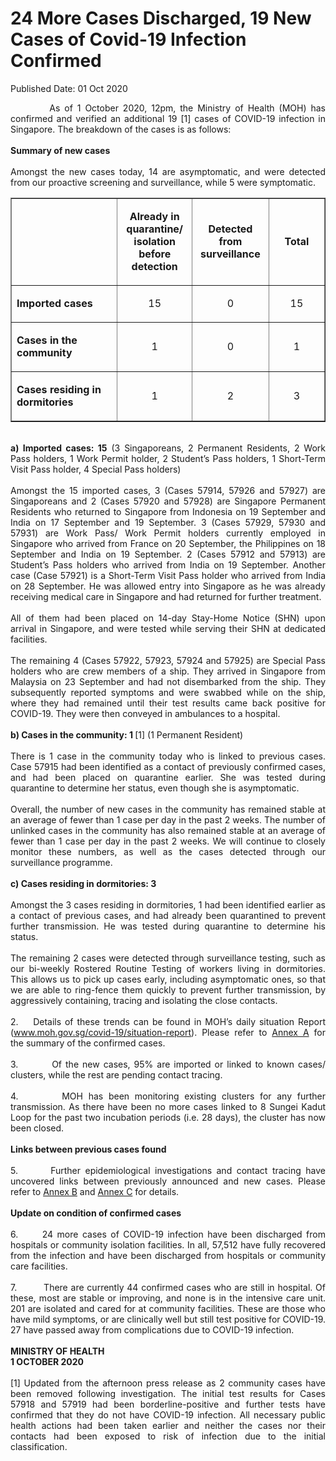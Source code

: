 <html>
    <meta http-equiv="Content-Type" content="text/html; charset=utf-8"/>
    <meta charset="utf-8"/>
    <title>24 More Cases Discharged, 19 New Cases of Covid-19 Infection Confirmed</title>
    <body><h1>24 More Cases Discharged, 19 New Cases of Covid-19 Infection Confirmed</h1>
    <p>Published Date: 01 Oct 2020</p> <p style="text-align: justify;">&nbsp; &nbsp; &nbsp; &nbsp; &nbsp;As of 1 October 2020, 12pm, the Ministry of Health (MOH) has confirmed and verified an additional 19 [1] cases of COVID-19 infection in Singapore. The breakdown of the cases is as follows:<br><br><strong>Summary of new cases<br></strong><br>Amongst the new cases today, 14 are asymptomatic, and were detected from our proactive screening and surveillance, while 5 were symptomatic.&nbsp;<br></p><table border="1" cellspacing="0" cellpadding="0"><tbody><tr><td width="241" valign="top"><p>&nbsp;</p></td><td width="120"><p align="center"><strong>Already in quarantine/ isolation before detection</strong></p></td><td width="120"><p align="center"><strong>Detected from surveillance</strong></p></td><td width="120"><p align="center"><strong>Total</strong></p></td></tr><tr><td width="241" valign="top"><p><strong>Imported cases</strong></p></td><td width="120"><p align="center">15</p></td><td width="120"><p align="center">0</p></td><td width="120"><p align="center">15</p></td></tr><tr><td width="241" valign="top"><p><strong>Cases in the community</strong></p></td><td width="120"><p align="center">1</p></td><td width="120"><p align="center">0</p></td><td width="120"><p align="center">1</p></td></tr><tr><td width="241" valign="top"><p><strong>Cases residing in dormitories</strong></p></td><td width="120"><p align="center">1</p></td><td width="120"><p align="center">2</p></td><td width="120"><p align="center">3</p></td></tr></tbody></table><p style="text-align: justify;"><br><strong>a) Imported cases: 15</strong> (3 Singaporeans, 2 Permanent Residents, 2 Work Pass holders, 1 Work Permit holder, 2 Student’s Pass holders, 1 Short-Term Visit Pass holder, 4 Special Pass holders)<br><br>Amongst the 15 imported cases, 3 (Cases 57914, 57926 and 57927) are Singaporeans and 2 (Cases 57920 and 57928) are Singapore Permanent Residents who returned to Singapore from Indonesia on 19 September and India on 17 September and 19 September. 3 (Cases 57929, 57930 and 57931) are Work Pass/ Work Permit holders currently employed in Singapore who arrived from France on 20 September, the Philippines on 18 September and India on 19 September. 2 (Cases 57912 and 57913) are Student’s Pass holders who arrived from India on 19 September. Another case (Case 57921) is a Short-Term Visit Pass holder who arrived from India on 28 September. He was allowed entry into Singapore as he was already receiving medical care in Singapore and had returned for further treatment.<br><br>All of them had been placed on 14-day Stay-Home Notice (SHN) upon arrival in Singapore, and were tested while serving their SHN at dedicated facilities.&nbsp;<br><br>The remaining 4 (Cases 57922, 57923, 57924 and 57925) are Special Pass holders who are crew members of a ship. They arrived in Singapore from Malaysia on 23 September and had not disembarked from the ship. They subsequently reported symptoms and were swabbed while on the ship, where they had remained until their test results came back positive for COVID-19. They were then conveyed in ambulances to a hospital.&nbsp;<br><br><strong>b) Cases in the community: 1 </strong>[1] (1 Permanent Resident)<br><br>There is 1 case in the community today who is linked to previous cases. Case 57915 had been identified as a contact of previously confirmed cases, and had been placed on quarantine earlier. She was tested during quarantine to determine her status, even though she is asymptomatic.<br><br>Overall, the number of new cases in the community has remained stable at an average of fewer than 1 case per day in the past 2 weeks. The number of unlinked cases in the community has also remained stable at an average of fewer than 1 case per day in the past 2 weeks. We will continue to closely monitor these numbers, as well as the cases detected through our surveillance programme.<br><br><strong>c) Cases residing in dormitories: 3<br></strong><br>Amongst the 3 cases residing in dormitories, 1 had been identified earlier as a contact of previous cases, and had already been quarantined to prevent further transmission. He was tested during quarantine to determine his status.&nbsp;&nbsp;<br><br>The remaining 2 cases were detected through surveillance testing, such as our bi-weekly Rostered Routine Testing of workers living in dormitories. This allows us to pick up cases early, including asymptomatic ones, so that we are able to ring-fence them quickly to prevent further transmission, by aggressively containing, tracing and isolating the close contacts.&nbsp;<br><br>2.&nbsp; &nbsp; Details of these trends can be found in MOH’s daily situation Report (<a href="http://www.moh.gov.sg/covid-19/situation-report" title="" class="" target="">www.moh.gov.sg/covid-19/situation-report</a>). Please refer to <a href="/docs/librariesprovider5/default-document-library/annex-a554de28ece864e388259711478d289de.pdf?sfvrsn=dfc5d6fc_0" title="Annex A">Annex A</a>&nbsp;for the summary of the confirmed cases.&nbsp;<br><br>3.&nbsp; &nbsp; &nbsp; &nbsp; &nbsp;Of the new cases, 95% are imported or linked to known cases/ clusters, while the rest are pending contact tracing.&nbsp;<br><br>4.&nbsp; &nbsp; &nbsp; &nbsp; MOH has been monitoring existing clusters for any further transmission. As there have been no more cases linked to 8 Sungei Kadut Loop for the past two incubation periods (i.e. 28 days), the cluster has now been closed.<br><br><strong>Links between previous cases found<br></strong><br>5.&nbsp; &nbsp; &nbsp; &nbsp;Further epidemiological investigations and contact tracing have uncovered links between previously announced and new cases. Please refer to <a href="/docs/librariesprovider5/default-document-library/annex-bf9b6b4fbeb234a919df1f7f4cc77ce2e.pdf?sfvrsn=f56ec7a2_0" title="Annex B">Annex B</a>&nbsp;and <a href="/docs/librariesprovider5/default-document-library/annex-c1d301498957a4823b42427d937f5700a.pdf?sfvrsn=810253c0_0" title="Annex C">Annex C</a>&nbsp;for details.&nbsp;<br><br><strong>Update on condition of confirmed cases<br></strong><br>6.&nbsp; &nbsp; &nbsp; 24 more cases of COVID-19 infection have been discharged from hospitals or community isolation facilities. In all, 57,512 have fully recovered from the infection and have been discharged from hospitals or community care facilities.&nbsp;<br><br>7.&nbsp; &nbsp; &nbsp; &nbsp; &nbsp;There are currently 44 confirmed cases who are still in hospital. Of these, most are stable or improving, and none is in the intensive care unit. 201 are isolated and cared for at community facilities. These are those who have mild symptoms, or are clinically well but still test positive for COVID-19. 27 have passed away from complications due to COVID-19 infection.&nbsp;<br><br><strong>MINISTRY OF HEALTH<br>1 OCTOBER 2020<br><br></strong>[1] Updated from the afternoon press release as 2 community cases have been removed following investigation. The initial test results for Cases 57918 and 57919 had been borderline-positive and further tests have confirmed that they do not have COVID-19 infection. All necessary public health actions had been taken earlier and neither the cases nor their contacts had been exposed to risk of infection due to the initial classification.&nbsp;&nbsp;</p></body>
</html>